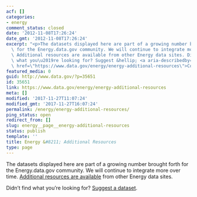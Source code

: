 ```yaml
---
acf: []
categories:
- energy
comment_status: closed
date: '2012-11-08T17:26:24'
date_gmt: '2012-11-08T17:26:24'
excerpt: "<p>The datasets displayed here are part of a growing number brought forth\
  \ for the Energy.data.gov community. We will continue to integrate more over time.\
  \ Additional resources are available from other Energy data sites. Didn\u2019t find\
  \ what you\u2019re looking for? Suggest &hellip; <a aria-describedby=\"post-title-35651\"\
  \ href=\"https://www.data.gov/energy/energy-additional-resources\">Continued</a></p>\n"
featured_media: 0
guid: http://www.data.gov/?p=35651
id: 35651
link: https://www.data.gov/energy/energy-additional-resources
meta: []
modified: '2017-11-27T11:07:24'
modified_gmt: '2017-11-27T16:07:24'
permalink: /energy/energy-additional-resources/
ping_status: open
redirect_from: []
slug: energy__page__energy-additional-resources
status: publish
template: ''
title: Energy &#8211; Additional Resources
type: page
---
```

The datasets displayed here are part of a growing number brought forth for the Energy.data.gov community. We will continue to integrate more over time. [Additional resources are available](/energy/page/searching-and-subscribing-energy-resources) from other Energy data sites.


Didn’t find what you’re looking for? [Suggest a dataset](http://explore.data.gov/nominate).


<!--?php /*



<p>Find more high value health datasets at [HealthData.gov](http://healthdata.gov/)



